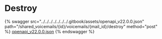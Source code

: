 # Destroy

{% swagger src="../../../../../../../.gitbook/assets/openapi_v22.0.0.json" path="/shared_voicemails/{id}/voicemails/{mail_id}/destroy" method="post" %}
[openapi_v22.0.0.json](../../../../../../../.gitbook/assets/openapi_v22.0.0.json)
{% endswagger %}

